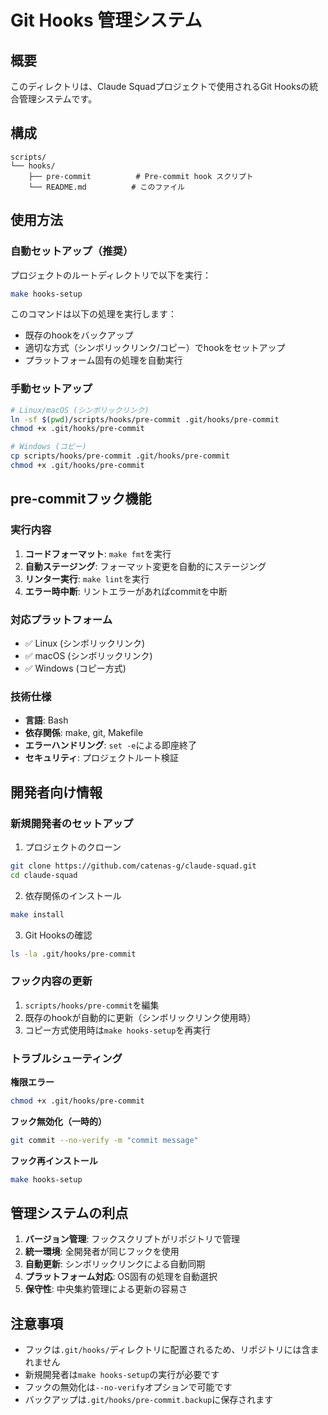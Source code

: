 # Git Hooks 管理システム

## 概要

このディレクトリは、Claude Squadプロジェクトで使用されるGit Hooksの統合管理システムです。

## 構成

```
scripts/
└── hooks/
    ├── pre-commit          # Pre-commit hook スクリプト
    └── README.md          # このファイル
```

## 使用方法

### 自動セットアップ（推奨）

プロジェクトのルートディレクトリで以下を実行：

```bash
make hooks-setup
```

このコマンドは以下の処理を実行します：
- 既存のhookをバックアップ
- 適切な方式（シンボリックリンク/コピー）でhookをセットアップ
- プラットフォーム固有の処理を自動実行

### 手動セットアップ

```bash
# Linux/macOS (シンボリックリンク)
ln -sf $(pwd)/scripts/hooks/pre-commit .git/hooks/pre-commit
chmod +x .git/hooks/pre-commit

# Windows (コピー)
cp scripts/hooks/pre-commit .git/hooks/pre-commit
chmod +x .git/hooks/pre-commit
```

## pre-commitフック機能

### 実行内容
1. **コードフォーマット**: `make fmt`を実行
2. **自動ステージング**: フォーマット変更を自動的にステージング
3. **リンター実行**: `make lint`を実行
4. **エラー時中断**: リントエラーがあればcommitを中断

### 対応プラットフォーム
- ✅ Linux (シンボリックリンク)
- ✅ macOS (シンボリックリンク)
- ✅ Windows (コピー方式)

### 技術仕様
- **言語**: Bash
- **依存関係**: make, git, Makefile
- **エラーハンドリング**: `set -e`による即座終了
- **セキュリティ**: プロジェクトルート検証

## 開発者向け情報

### 新規開発者のセットアップ

1. プロジェクトのクローン
```bash
git clone https://github.com/catenas-g/claude-squad.git
cd claude-squad
```

2. 依存関係のインストール
```bash
make install
```

3. Git Hooksの確認
```bash
ls -la .git/hooks/pre-commit
```

### フック内容の更新

1. `scripts/hooks/pre-commit`を編集
2. 既存のhookが自動的に更新（シンボリックリンク使用時）
3. コピー方式使用時は`make hooks-setup`を再実行

### トラブルシューティング

**権限エラー**
```bash
chmod +x .git/hooks/pre-commit
```

**フック無効化（一時的）**
```bash
git commit --no-verify -m "commit message"
```

**フック再インストール**
```bash
make hooks-setup
```

## 管理システムの利点

1. **バージョン管理**: フックスクリプトがリポジトリで管理
2. **統一環境**: 全開発者が同じフックを使用
3. **自動更新**: シンボリックリンクによる自動同期
4. **プラットフォーム対応**: OS固有の処理を自動選択
5. **保守性**: 中央集約管理による更新の容易さ

## 注意事項

- フックは`.git/hooks/`ディレクトリに配置されるため、リポジトリには含まれません
- 新規開発者は`make hooks-setup`の実行が必要です
- フックの無効化は`--no-verify`オプションで可能です
- バックアップは`.git/hooks/pre-commit.backup`に保存されます